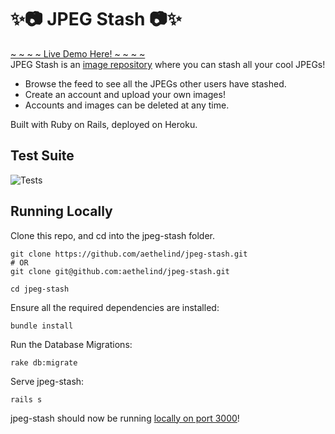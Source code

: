 # :sparkles::camera:  JPEG Stash :camera::sparkles:
[~ ~ ~ ~ Live Demo Here! ~ ~ ~ ~](https://jpeg-stash.herokuapp.com/)  
JPEG Stash is an [image repository](https://docs.google.com/document/d/1eg3sJTOwtyFhDopKedRD6142CFkDfWp1QvRKXNTPIOc/edit?usp=sharing) where you can stash all your cool JPEGs! 

- Browse the feed to see all the JPEGs other users have stashed.
- Create an account and upload your own images! 
- Accounts and images can be deleted at any time.

Built with Ruby on Rails, deployed on Heroku.  

## Test Suite 
![Tests](https://github.com/aethelind/jpeg-stash/actions/workflows/main.yml/badge.svg)


## Running Locally
Clone this repo, and cd into the jpeg-stash folder.
```
git clone https://github.com/aethelind/jpeg-stash.git
# OR
git clone git@github.com:aethelind/jpeg-stash.git
```
```
cd jpeg-stash
```

Ensure all the required dependencies are installed:
```
bundle install 
```

Run the Database Migrations:
```
rake db:migrate
```

Serve jpeg-stash:
```
rails s
```

jpeg-stash should now be running [locally on port 3000](http://localhost:3000/)!

<!-- * Ruby version

* System dependencies

* Configuration

* Database creation

* Database initialization

* How to run the test suite

* Services (job queues, cache servers, search engines, etc.)

* Deployment instructions

* ... -->
